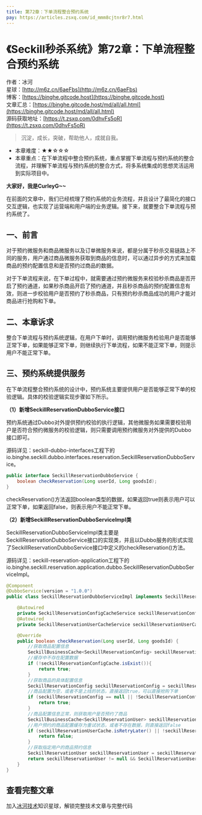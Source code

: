 ```yaml
---
title: 第72章：下单流程整合预约系统
pay: https://articles.zsxq.com/id_mmm8cjtnr8r7.html
---
```


# 《Seckill秒杀系统》第72章：下单流程整合预约系统

作者：冰河
<br/>星球：[http://m6z.cn/6aeFbs](http://m6z.cn/6aeFbs)
<br/>博客：[https://binghe.gitcode.host](https://binghe.gitcode.host)
<br/>文章汇总：[https://binghe.gitcode.host/md/all/all.html](https://binghe.gitcode.host/md/all/all.html)
<br/>源码获取地址：[https://t.zsxq.com/0dhvFs5oR](https://t.zsxq.com/0dhvFs5oR)

> 沉淀，成长，突破，帮助他人，成就自我。

* 本章难度：★★☆☆☆
* 本章重点：在下单流程中整合预约系统，重点掌握下单流程与预约系统的整合流程，并理解下单流程与预约系统的整合方式，将多系统集成的思想灵活运用到实际项目中。

**大家好，我是CurleyG~~**

在前面的文章中，我们已经梳理了预约系统的业务流程，并且设计了最简化的接口交互逻辑，也实现了运营端和用户端的业务逻辑。接下来，就要整合下单流程与预约系统了。

## 一、前言

对于预约微服务和商品微服务以及订单微服务来说，都是分属于秒杀交易链路上不同的服务，用户通过商品微服务获取到商品的信息时，可以通过异步的方式来加载商品的预约配置信息和是否预约过商品的数据。

对于下单流程来说，在下单过程中，就需要通过预约微服务来校验秒杀商品是否开启了预约通道，如果秒杀商品开启了预约通道，并且秒杀商品的预约配置信息有效，则进一步校验用户是否预约了秒杀商品，只有预约秒杀商品成功的用户才能对商品进行抢购和下单。

## 二、本章诉求

整合下单流程与预约系统逻辑，在用户下单时，调用预约微服务检验用户是否能够正常下单，如果能够正常下单，则继续执行下单流程，如果不能正常下单，则提示用户不能正常下单。

## 三、预约系统提供服务

在下单流程整合预约系统的设计中，预约系统主要提供用户是否能够正常下单的校验逻辑。具体的校验逻辑实现步骤如下所示。

**（1）新增SeckillReservationDubboService接口**

预约系统通过Dubbo对外提供预约校验的执行逻辑，其他微服务如果需要校验用户是否符合预约微服务的校验逻辑，则只需要调用预约微服务对外提供的Dubbo接口即可。

源码详见：seckill-dubbo-interfaces工程下的io.binghe.seckill.dubbo.interfaces.reservation.SeckillReservationDubboService。

```java
public interface SeckillReservationDubboService {
    boolean checkReservation(Long userId, Long goodsId);
}
```

checkReservation()方法返回boolean类型的数据，如果返回true则表示用户可以正常下单，如果返回false，则表示用户不能正常下单。

**（2）新增SeckillReservationDubboServiceImpl类**

SeckillReservationDubboServiceImpl类主要是SeckillReservationDubboService接口的实现类，并且以Dubbo服务的形式实现了SeckillReservationDubboService接口中定义的checkReservation()方法。

源码详见：seckill-reservation-application工程下的io.binghe.seckill.reservation.application.dubbo.SeckillReservationDubboServiceImpl。

```java
@Component
@DubboService(version = "1.0.0")
public class SeckillReservationDubboServiceImpl implements SeckillReservationDubboService {

    @Autowired
    private SeckillReservationConfigCacheService seckillReservationConfigCacheService;
    @Autowired
    private SeckillReservationUserCacheService seckillReservationUserCacheService;

    @Override
    public boolean checkReservation(Long userId, Long goodsId) {
        //获取商品配置信息
        SeckillBusinessCache<SeckillReservationConfig> seckillReservationConfigCache = seckillReservationConfigCacheService.getSeckillReservationConfig(goodsId, 0L);
        //缓存中不存在配置数据
        if (!seckillReservationConfigCache.isExist()){
            return true;
        }
        //获取商品的具体配置信息
        SeckillReservationConfig seckillReservationConfig = seckillReservationConfigCache.getData();
        //商品配置为空，或者不是上线的状态，直接返回true，可以直接抢购下单
        if (seckillReservationConfig == null || !SeckillReservationConfigStatus.isOnline(seckillReservationConfig.getStatus())){
            return true;
        }
        //商品配置信息正常，则获取用户是否预约了商品
        SeckillBusinessCache<SeckillReservationUser> seckillReservationUserCache = seckillReservationUserCacheService.getSeckillReservationUserCacheByUserIdAndGoodsId(userId, goodsId, 0L);
        //用户预约的商品配置缓存为重试状态，或者不存在数据，则直接返回false
        if (seckillReservationUserCache.isRetryLater() || !seckillReservationUserCache.isExist()){
            return false;
        }
        //获取指定用户的商品预约信息
        SeckillReservationUser seckillReservationUser = seckillReservationUserCache.getData();
        return seckillReservationUser != null && SeckillReservationUserStatus.isNormal(seckillReservationUser.getStatus());
    }
}
```

## 查看完整文章

加入[冰河技术](http://m6z.cn/6aeFbs)知识星球，解锁完整技术文章与完整代码
